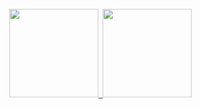   <p align="middle">
<a href="https://github.com/argf013">
  <img height="160em" src="https://github-readme-stats-eight-theta.vercel.app/api?username=argf013&show_icons=true&theme=dark&include_all_commits=true&count_private=true"/>&nbsp;
  <img height="160em" src="https://github-readme-stats-eight-theta.vercel.app/api/top-langs/?username=argf013&layout=compact&langs_count=8&theme=dark"/>
</a>
</p>

